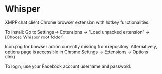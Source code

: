 Whisper
=======

XMPP chat client Chrome browser extension with hotkey functionalities.



To install:
Go to Settings -> Extensions -> "Load unpacked extension" -> [Choose Whisper root folder]


Icon.png for browser action currently missing from repository.
Alternatively, options page is accessible in Chrome Settings -> Extensions -> Options (link)

To login, use your Facebook account username and password.
